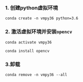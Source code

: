 ### 1. 创建python虚拟环境

 `conda create -n vmpy36 python=3.6`

### 2. 激活虚拟环境并安装`opencv`

`conda activate vmpy36`

`conda install opencv`

### 3.卸载

`conda remove -n vmpy36 --all`